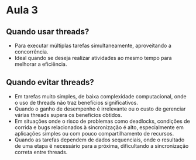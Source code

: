 # Aula 3

## Quando usar threads?

- Para executar múltiplas tarefas simultaneamente, aproveitando a concorrência.  
- Ideal quando se deseja realizar atividades ao mesmo tempo para melhorar a eficiência.

## Quando evitar threads?

- Em tarefas muito simples, de baixa complexidade computacional, onde o uso de threads não traz benefícios significativos.  
- Quando o ganho de desempenho é irrelevante ou o custo de gerenciar várias threads supera os benefícios obtidos.  
- Em situações onde o risco de problemas como deadlocks, condições de corrida e bugs relacionados à sincronização é alto, especialmente em aplicações simples ou com pouco compartilhamento de recursos.  
- Quando as tarefas dependem de dados sequenciais, onde o resultado de uma etapa é necessário para a próxima, dificultando a sincronização correta entre threads.

